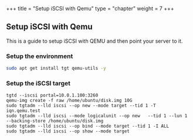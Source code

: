 +++
title = "Setup iSCSI with Qemu"
type = "chapter"
weight = 7
+++

## Setup iSCSI with Qemu

This is a guide to setup iSCSI with QEMU and then point your server to it. 

### Setup the environment

```bash
sudo apt get install tgt qemu-utils -y
```

### Setup the iSCSI target

```
tgtd --iscsi portal=10.0.1.100:3260
qemu-img create -f raw /home/ubuntu/disk.img 10G
sudo tgtadm --lld iscsi --op new --mode target --tid 1 -T iqn.qemu.test
sudo tgtadm --lld iscsi --mode logicalunit --op new   --tid 1 --lun 1 --backing-store /home/ubuntu/disk.img
sudo tgtadm --lld iscsi --op bind --mode target --tid 1 -I ALL
sudo tgtadm --lld iscsi --op show --mode target
```
